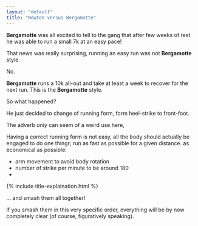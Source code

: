 ```yaml
---
layout: "default"
title: "Newton versus Bergamotte"
---
```

**Bergamotte** was all excited to tell to the gang that after few weeks of rest he was able to run a small 7k at an easy pace!

That news was really surprising, running an easy run was not **Bergamotte** style.

No.

**Bergamotte** runs a 10k all-out and take at least a week to recover for the next run. This is the **Bergamotte** style.

So what happened?

He just decided to change of running form, form heel-strike to front-foot.




   
 The adverb *only* can seem of a weird use here, 

 


Having a correct running form is not easy, all the body should actually be engaged to do one thingr; run as fast as possible for a given distance. as economical as possible:

* arm movement to avoid body rotation
* number of strike per minute to be around 180
*   

{% include title-explaination.html %}


... and smash them all together!

If you smash them in this very specific order, everything will be by now completely clear (of course, figuratively speaking).

